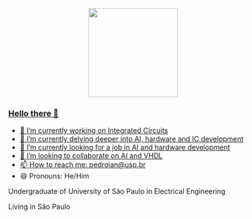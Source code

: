 <div align="center">
  <a href="https://github.com/Soneeca">
  <img height="180em" src="https://github-readme-stats.vercel.app/api/top-langs/?username=Soneeca&layout=compact&langs_count=7&theme=gruvbox"/>
</div>

### Hello there 👋

- 🔭 I’m currently working on Integrated Circuits
- 🌱 I’m currently delving deeper into AI, hardware and IC development
- :necktie: I’m currently looking for a job in AI and hardware development
- 👯 I’m looking to collaborate on AI and VHDL
- 📫 How to reach me: pedroian@usp.br
- 😄 Pronouns: He/Him

Undergraduate of University of São Paulo in Electrical Engineering

Living in São Paulo
